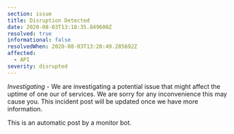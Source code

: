 ```yaml
---
section: issue
title: Disruption Detected
date: 2020-08-03T13:18:35.849600Z
resolved: true
informational: false
resolvedWhen: 2020-08-03T13:20:49.285692Z
affected:
  - API
severity: disrupted
---
```

*Investigating* - We are investigating a potential issue that might affect the uptime of one our of services. We are sorry for any inconvenience this may cause you. This incident post will be updated once we have more information.

This is an automatic post by a monitor bot.
        